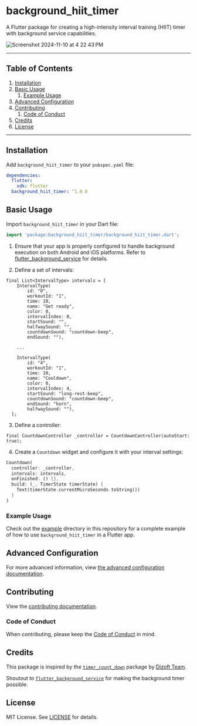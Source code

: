 # background_hiit_timer

A Flutter package for creating a high-intensity interval training (HIIT) timer with background service capabilities.

![Screenshot 2024-11-10 at 4 22 43 PM](https://github.com/user-attachments/assets/0c990563-d8b0-4240-b11c-c865845c8ce9)

---
## Table of Contents

1. [Installation](#installation)
1. [Basic Usage](#basic-usage)
    1. [Example Usage](#example-usage)
1. [Advanced Configuration](#Advanced-Configuration)
1. [Contributing](#Contributing)
    1. [Code of Conduct](#Code-of-Conduct)
1. [Credits](#credits)
1. [License](#license)

---

## Installation

Add `background_hiit_timer` to your `pubspec.yaml` file:

```yaml
dependencies:
  flutter:
    sdk: flutter
  background_hiit_timer: ^1.0.0
```

## Basic Usage

Import `background_hiit_timer` in your Dart file:

```dart
import 'package:background_hiit_timer/background_hiit_timer.dart';
```

1. Ensure that your app is properly configured to handle background execution on both Android and iOS platforms. Refer to [flutter_background_service](https://pub.dev/packages/flutter_background_service) for details.

2. Define a set of intervals:

```
final List<IntervalType> intervals = [
    IntervalType(
        id: "0",
        workoutId: "1",
        time: 10,
        name: "Get ready",
        color: 0,
        intervalIndex: 0,
        startSound: "",
        halfwaySound: "",
        countdownSound: "countdown-beep",
        endSound: ""),

    ...

    IntervalType(
        id: "4",
        workoutId: "1",
        time: 10,
        name: "Cooldown",
        color: 0,
        intervalIndex: 4,
        startSound: "long-rest-beep",
        countdownSound: "countdown-beep",
        endSound: "horn",
        halfwaySound: ""),
  ];
```

3. Define a controller:

```
final CountdownController _controller = CountdownController(autoStart: true);
```

4. Create a `Countdown` widget and configure it with your interval settings:

```dart
Countdown(
  controller: _controller,
  intervals: intervals,
  onFinished: () {},
  build: (_, TimerState timerState) {
    Text(timerState.currentMicroSeconds.toString())
  }
)
```

### Example Usage

Check out the [example](example) directory in this repository for a complete example of how to use `background_hiit_timer` in a Flutter app.

## Advanced Configuration

For more advanced information, view [the advanced configuration documentation](./docs/advanced_configuration.md).

## Contributing

View the [contributing documentation](./CONTRIBUTING.md).

### Code of Conduct

When contributing, please keep the [Code of Conduct](./CODE_OF_CONDUCT.md) in mind.

## Credits

This package is inspired by the [`timer_count_down`](https://pub.dev/packages/timer_count_down) package by [Dizoft Team](https://github.com/DizoftTeam).

Shoutout to [`flutter_background_service`](https://pub.dev/packages/flutter_background_service) for making the background timer possible.

## License

MIT License. See [LICENSE](LICENSE) for details.

